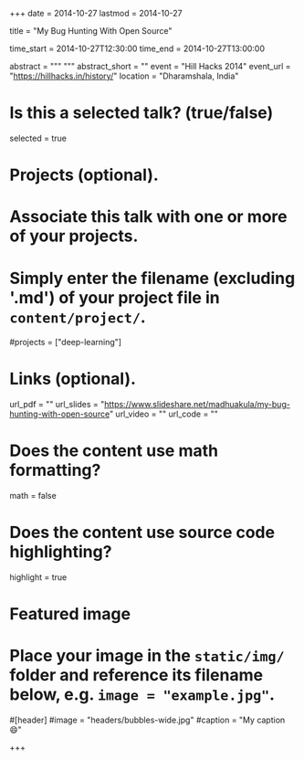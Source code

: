 +++
date = 2014-10-27
lastmod = 2014-10-27

title = "My Bug Hunting With Open Source"

time_start = 2014-10-27T12:30:00
time_end = 2014-10-27T13:00:00

abstract = """
"""
abstract_short = ""
event = "Hill Hacks 2014"
event_url = "https://hillhacks.in/history/"
location = "Dharamshala, India"

# Is this a selected talk? (true/false)
selected = true

# Projects (optional).
#   Associate this talk with one or more of your projects.
#   Simply enter the filename (excluding '.md') of your project file in `content/project/`.
#projects = ["deep-learning"]

# Links (optional).
url_pdf = ""
url_slides = "https://www.slideshare.net/madhuakula/my-bug-hunting-with-open-source"
url_video = ""
url_code = ""

# Does the content use math formatting?
math = false

# Does the content use source code highlighting?
highlight = true

# Featured image
# Place your image in the `static/img/` folder and reference its filename below, e.g. `image = "example.jpg"`.

#[header]
#image = "headers/bubbles-wide.jpg"
#caption = "My caption :smile:"

+++

